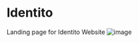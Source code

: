 # Identito
Landing page for Identito Website
![image](https://drive.google.com/file/d/136_f2KlV67YFSmGdcERcvmaZy-soYomk/preview)
